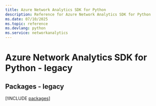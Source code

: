```yaml
---
title: Azure Network Analytics SDK for Python
description: Reference for Azure Network Analytics SDK for Python
ms.date: 07/10/2025
ms.topic: reference
ms.devlang: python
ms.service: networkanalytics
---
```

# Azure Network Analytics SDK for Python - legacy
## Packages - legacy
[!INCLUDE [packages](network-analytics-index.md)]